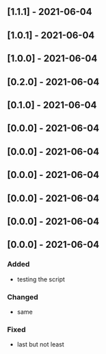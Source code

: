 
## [1.1.1] - 2021-06-04
## [1.0.1] - 2021-06-04
## [1.0.0] - 2021-06-04
## [0.2.0] - 2021-06-04
## [0.1.0] - 2021-06-04
## [0.0.0] - 2021-06-04
## [0.0.0] - 2021-06-04
## [0.0.0] - 2021-06-04
## [0.0.0] - 2021-06-04
## [0.0.0] - 2021-06-04
## [0.0.0] - 2021-06-04
### Added
- testing the script

### Changed
- same

### Fixed
- last but not least
